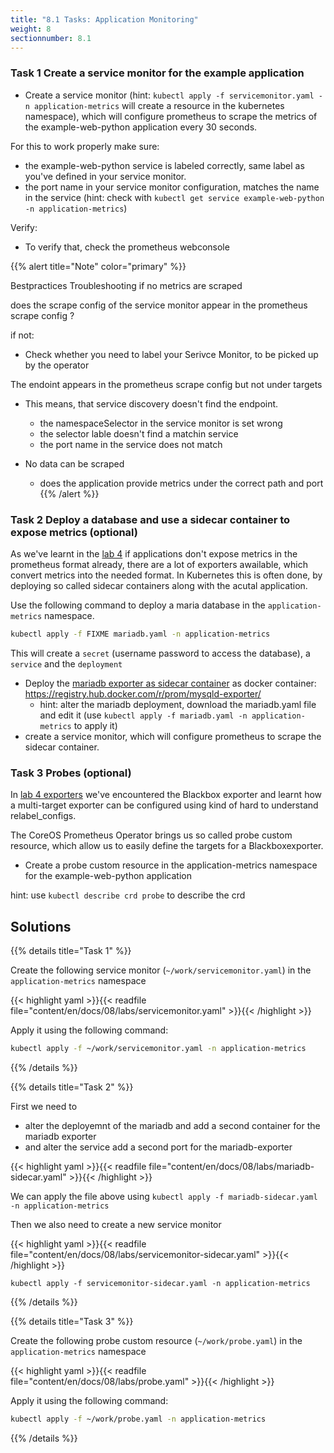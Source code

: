 ```yaml
---
title: "8.1 Tasks: Application Monitoring"
weight: 8
sectionnumber: 8.1
---
```


### Task 1 Create a service monitor for the example application

* Create a service monitor (hint: `kubectl apply -f servicemonitor.yaml -n application-metrics` will create a resource in the kubernetes namespace), which will configure prometheus to scrape the metrics of the example-web-python application every 30 seconds.

For this to work properly make sure:

* the example-web-python service is labeled correctly, same label as you've defined in your service monitor.
* the port name in your service monitor configuration, matches the name in the service (hint: check with `kubectl get service example-web-python -n application-metrics`)

Verify:

* To verify that, check the prometheus webconsole

{{% alert title="Note" color="primary" %}}

Bestpractices Troubleshooting if no metrics are scraped

does the scrape config of the service monitor appear in the prometheus scrape config ?

if not:

* Check whether you need to label your Serivce Monitor, to be picked up by the operator

The endoint appears in the prometheus scrape config but not under targets

* This means, that service discovery doesn't find the endpoint.
  * the namespaceSelector in the service monitor is set wrong
  * the selector lable doesn't find a matchin service
  * the port name in the service does not match

* No data can be scraped
  * does the application provide metrics under the correct path and port
{{% /alert %}}


### Task 2 Deploy a database and use a sidecar container to expose metrics (optional)

As we've learnt in the [lab 4](../04/) if applications don't expose metrics in the prometheus format already, there are a lot of exporters awailable, which convert metrics into the needed format. In Kubernetes this is often done, by deploying so called sidecar containers along with the acutal application.

Use the following command to deploy a maria database in the `application-metrics` namespace.

```bash
kubectl apply -f FIXME mariadb.yaml -n application-metrics
```

This will create a `secret` (username password to access the database), a `service` and the `deployment`

* Deploy the [mariadb exporter as sidecar container](https://github.com/prometheus/mysqld_exporter) as docker container: <https://registry.hub.docker.com/r/prom/mysqld-exporter/>
  * hint: alter the mariadb deployment, download the mariadb.yaml file and edit it (use `kubectl apply -f mariadb.yaml -n application-metrics` to apply it)
* create a service monitor, which will configure prometheus to scrape the sidecar container.


### Task 3 Probes (optional)

In [lab 4 exporters](../04/) we've encountered the Blackbox exporter and learnt how a multi-target exporter can be configured using kind of hard to understand relabel_configs.

The CoreOS Prometheus Operator brings us so called probe custom resource, which allow us to easily define the targets for a Blackboxexporter.

* Create a probe custom resource in the application-metrics namespace for the example-web-python application

hint: use `kubectl describe crd probe` to describe the crd


## Solutions

{{% details title="Task 1" %}}

Create the following service monitor (`~/work/servicemonitor.yaml`) in the `application-metrics` namespace

{{< highlight yaml >}}{{< readfile file="content/en/docs/08/labs/servicemonitor.yaml" >}}{{< /highlight >}}

Apply it using the following command:

```bash
kubectl apply -f ~/work/servicemonitor.yaml -n application-metrics
```

{{% /details %}}

{{% details title="Task 2" %}}

First we need to

* alter the deployemnt of the mariadb and add a second container for the mariadb exporter
* and alter the service add a second port for the mariadb-exporter

{{< highlight yaml >}}{{< readfile file="content/en/docs/08/labs/mariadb-sidecar.yaml" >}}{{< /highlight >}}

We can apply the file above using `kubectl apply -f mariadb-sidecar.yaml -n application-metrics`

Then we also need to create a new service monitor

{{< highlight yaml >}}{{< readfile file="content/en/docs/08/labs/servicemonitor-sidecar.yaml" >}}{{< /highlight >}}

`kubectl apply -f servicemonitor-sidecar.yaml -n application-metrics`


{{% /details %}}

{{% details title="Task 3" %}}

Create the following probe custom resource (`~/work/probe.yaml`) in the `application-metrics` namespace

{{< highlight yaml >}}{{< readfile file="content/en/docs/08/labs/probe.yaml" >}}{{< /highlight >}}

Apply it using the following command:

```bash
kubectl apply -f ~/work/probe.yaml -n application-metrics
```

{{% /details %}}
